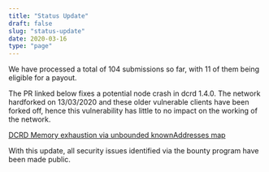 ```yaml
---
title: "Status Update"
draft: false
slug: "status-update"
date: 2020-03-16
type: "page"
---
```


We have processed a total of 104 submissions so far, with 11 of them being eligible for a payout. 

The PR linked below fixes a potential node crash in dcrd 1.4.0. The network hardforked on 13/03/2020 and these older vulnerable clients have been forked off, hence this vulnerability has little to no impact on the working of the network.

[DCRD Memory exhaustion via unbounded knownAddresses map](https://github.com/decred/dcrd/pull/1683)

With this update, all security issues identified via the bounty program have been made public.
